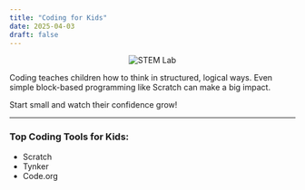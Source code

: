 ```yaml
---
title: "Coding for Kids"
date: 2025-04-03
draft: false
---
```


<center>
  <img src="/images/coding-class.png" title="STEM Lab" style="max-width: 100%; height: auto;">
</center>

Coding teaches children how to think in structured, logical ways. Even simple block-based programming like Scratch can make a big impact.

Start small and watch their confidence grow!

---

### Top Coding Tools for Kids:
- Scratch
- Tynker
- Code.org
